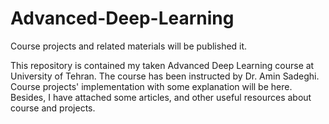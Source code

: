 # Advanced-Deep-Learning

Course projects and related materials will be published it.

This repository is contained my taken Advanced Deep Learning course at University of Tehran. The course has been instructed by Dr. Amin Sadeghi.
Course projects' implementation with some explanation will be here. Besides, I have attached some articles, and other useful resources about course and projects.
